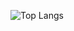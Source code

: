 
![Top Langs](https://github-readme-stats.vercel.app/api/top-langs/?username=dbstmdgks93&layout=compact&theme=synthwave)

